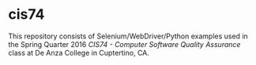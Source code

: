 # cis74
This repository consists of Selenium/WebDriver/Python examples used in the Spring Quarter 2016 *CIS74 - Computer Software Quality Assurance* class at De Anza College in Cuptertino, CA.
